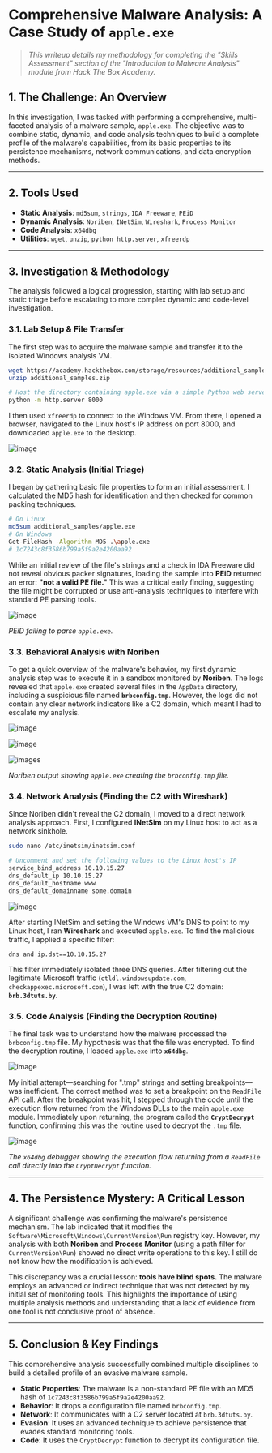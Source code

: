 
# Comprehensive Malware Analysis: A Case Study of `apple.exe`

> *This writeup details my methodology for completing the "Skills Assessment" section of the "Introduction to Malware Analysis" module from Hack The Box Academy.*

## 1. The Challenge: An Overview

In this investigation, I was tasked with performing a comprehensive, multi-faceted analysis of a malware sample, `apple.exe`. The objective was to combine static, dynamic, and code analysis techniques to build a complete profile of the malware's capabilities, from its basic properties to its persistence mechanisms, network communications, and data encryption methods.

---

## 2. Tools Used

* **Static Analysis**: `md5sum`, `strings`, `IDA Freeware`, `PEiD`
* **Dynamic Analysis**: `Noriben`, `INetSim`, `Wireshark`, `Process Monitor`
* **Code Analysis**: `x64dbg`
* **Utilities**: `wget`, `unzip`, `python http.server`, `xfreerdp`

---

## 3. Investigation & Methodology

The analysis followed a logical progression, starting with lab setup and static triage before escalating to more complex dynamic and code-level investigation.

### 3.1. Lab Setup & File Transfer

The first step was to acquire the malware sample and transfer it to the isolated Windows analysis VM.

```bash
wget https://academy.hackthebox.com/storage/resources/additional_samples.zip
unzip additional_samples.zip

# Host the directory containing apple.exe via a simple Python web server
python -m http.server 8000
````

I then used `xfreerdp` to connect to the Windows VM. From there, I opened a browser, navigated to the Linux host's IP address on port 8000, and downloaded `apple.exe` to the desktop.

![image](./images/Transfering_Malware.png)

### 3.2. Static Analysis (Initial Triage)

I began by gathering basic file properties to form an initial assessment. I calculated the MD5 hash for identification and then checked for common packing techniques.

```bash
# On Linux
md5sum additional_samples/apple.exe
# On Windows
Get-FileHash -Algorithm MD5 .\apple.exe
# 1c7243c8f3586b799a5f9a2e4200aa92
```

While an initial review of the file's strings and a check in IDA Freeware did not reveal obvious packer signatures, loading the sample into **PEiD** returned an error: **"not a valid PE file."** This was a critical early finding, suggesting the file might be corrupted or use anti-analysis techniques to interfere with standard PE parsing tools.

![image](./images/checking_packing.png)

*PEiD failing to parse `apple.exe`.*

### 3.3. Behavioral Analysis with Noriben

To get a quick overview of the malware's behavior, my first dynamic analysis step was to execute it in a sandbox monitored by **Noriben**. The logs revealed that `apple.exe` created several files in the `AppData` directory, including a suspicious file named **`brbconfig.tmp`**. However, the logs did not contain any clear network indicators like a C2 domain, which meant I had to escalate my analysis.

![image](./images/apple_tracing.png)

![image](./images/noriben_log_brbconfig.png)

![images](./images/apple_persistence.png)

*Noriben output showing `apple.exe` creating the `brbconfig.tmp` file.*

### 3.4. Network Analysis (Finding the C2 with Wireshark)

Since Noriben didn't reveal the C2 domain, I moved to a direct network analysis approach. First, I configured **INetSim** on my Linux host to act as a network sinkhole.

```bash
sudo nano /etc/inetsim/inetsim.conf

# Uncomment and set the following values to the Linux host's IP
service_bind_address 10.10.15.27
dns_default_ip 10.10.15.27
dns_default_hostname www
dns_default_domainname some.domain
```

![image](./images/setting_up_simulated_network.png)

After starting INetSim and setting the Windows VM's DNS to point to my Linux host, I ran **Wireshark** and executed `apple.exe`. To find the malicious traffic, I applied a specific filter:

```
dns and ip.dst==10.10.15.27
```

This filter immediately isolated three DNS queries. After filtering out the legitimate Microsoft traffic (`ctldl.windowsupdate.com`, `checkappexec.microsoft.com`), I was left with the true C2 domain: **`brb.3dtuts.by`**.

### 3.5. Code Analysis (Finding the Decryption Routine)

The final task was to understand how the malware processed the `brbconfig.tmp` file. My hypothesis was that the file was encrypted. To find the decryption routine, I loaded `apple.exe` into **`x64dbg`**.

![image](./images/breakpoint_on_apple.png)

My initial attempt—searching for ".tmp" strings and setting breakpoints—was inefficient. The correct method was to set a breakpoint on the `ReadFile` API call. After the breakpoint was hit, I stepped through the code until the execution flow returned from the Windows DLLs to the main `apple.exe` module. Immediately upon returning, the program called the **`CryptDecrypt`** function, confirming this was the routine used to decrypt the `.tmp` file.

![image](./images/cryptdecrypt.png)

*The `x64dbg` debugger showing the execution flow returning from a `ReadFile` call directly into the `CryptDecrypt` function.*

-----

## 4\. The Persistence Mystery: A Critical Lesson

A significant challenge was confirming the malware's persistence mechanism. The lab indicated that it modifies the `Software\Microsoft\Windows\CurrentVersion\Run` registry key. However, my analysis with both **Noriben** and **Process Monitor** (using a path filter for `CurrentVersion\Run`) showed no direct write operations to this key. I still do not know how the modification is achieved.

This discrepancy was a crucial lesson: **tools have blind spots.** The malware employs an advanced or indirect technique that was not detected by my initial set of monitoring tools. This highlights the importance of using multiple analysis methods and understanding that a lack of evidence from one tool is not conclusive proof of absence.

-----

## 5\. Conclusion & Key Findings

This comprehensive analysis successfully combined multiple disciplines to build a detailed profile of an evasive malware sample.

  * **Static Properties**: The malware is a non-standard PE file with an MD5 hash of `1c7243c8f3586b799a5f9a2e4200aa92`.
  * **Behavior**: It drops a configuration file named `brbconfig.tmp`.
  * **Network**: It communicates with a C2 server located at `brb.3dtuts.by`.
  * **Evasion**: It uses an advanced technique to achieve persistence that evades standard monitoring tools.
  * **Code**: It uses the `CryptDecrypt` function to decrypt its configuration file.
